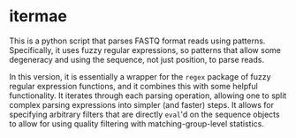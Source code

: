 # itermae

This is a python script that parses FASTQ format reads using patterns. 
Specifically, it uses fuzzy regular expressions, so patterns that allow some
degeneracy and using the sequence, not just position, to parse reads.

In this version, it is essentially a wrapper for the `regex` package of fuzzy
regular expression functions, and it combines this with some helpful 
functionality. It iterates through each parsing operation, allowing one to
split complex parsing expressions into simpler (and faster) steps. It allows
for specifying arbitrary filters that are directly `eval`'d on the sequence
objects to allow for using quality filtering with matching-group-level 
statistics.


<!--

Available as 
[a singularity containter](https://www.singularity-hub.org/collections/1361)!
So you if you have 
[Singularity](https://github.com/sylabs/singularity/releases)
installed you can just use it (without worrying about dependencies) with: 
`singularity run shub://darachm/slapchop:latest -h` (to download and show the 
argument help message for example). Then you use it like
`singularity run shub://darachm/slapchop:latest whatever.fastq arguments added`

More completely, this tool is a python script. You give it a FASTQ(Z) file and 
some operations to do, and it'll do the following:

    - read chunks of Illumina-format sequencing reads
    - apply a series of operations:
        - match fuzzy regular expression to original sequence or previous
            capture groups
        - extract capture groups and start next operation
    - apply pythonic filters (pass/fail) on sequence or quality properties 
        (like average quality or group length)
    - apply pythonic constructors to construct new FASTQ read from the capture
        groups (so ID plus the last four bases of the UMI plus length of whatever)
    - write out these reads to new files of pass and fail

For tuning/debugging/designing it has some verbosity modes to spill the gory
details of each operation in stats files, and should still have some memory
profiling functionality to debug memory leaks (fixed that one).

For a very very verbose example of a debugging run:

    ./slapchop.py \
        input.fastqz -z \
        output_basename \
        --bite-size 10 --processes 3  \
        --write-report --limit 10000 \
        -o "Sample:  input   > (?P<sample>[ATCG]{5})(?P<fixed1>GTCCACGAGGTC){e<=1}(?P<rest>TCT.*){e<=1}" \
        -o "Strain:  rest    > (?P<tag>TCT){e<=1}(?P<strain>[ATCG]{10,26})CGTACGCTGCAGGTCGAC"  \
        -o "UMITail: rest    > (?P<fixed2>CGTACGCTGCAGGTC)(?<UMItail>GAC[ATCG]G[ATCG]A[ATCG]G[ATCG]G[ATCG]G[ATCG]GAT){s<=2}"  \
        -o "UMI:     UMItail > (GAC(?P<umi1>[ATCG])G(?<umi2>[ATCG])A(?<umi3>[ATCG])G(?<umi4>[ATCG])G(?<umi5>[ATCG])G(?<umi6>[ATCG])G){e<=2}"  \
        --output-seq "strain" \
        --output-id "input.id+'_umi='+umi1.seq+umi2.seq+umi3.seq+ \
            umi4.seq+umi5.seq+umi6.seq+'_sample='+sample.seq" \
        --filter "sample_length == 5 and rest_start >= 16 and ( min(strain.letter_annotations['phred_quality']) >= 30 )"\
        --verbose --verbose --verbose

That invocation:

    - Takes records from the `input.fastq`
    - Starts three processes that each take bites of 10 records
    - Applies the four operations to cut up the read
    - Writes the full detailed report including json reports for 
        each read, so we limit it to the first 10,000 bytes
        of the file (about 50 records). This is for debugging.
    - Filters the records on having a `sample` barcode of 5 bases 
        and having the `rest` sequence match starting at least past
        index 16 (so base 15 in english).
    - Re-assembles the records that pass this filter, making the ID
        of the fastq record having the original ID plus a UMI 
        sequence and the sample barcode, then the sequence is just
        the match to the strain barcode context. This is suitable for
        feeding into `bwa` for example.
    - We've got three levels of verbosity, so a per-record verbosity
        for debugging purposes.

Note that the output formatting is a bit funny. This is directly evaluated
(because security is what?) on BioPython SequenceRecords, so you need to specify
just the name of the capture group(s) for the outputs so it can access the
`.seq` and qualities. For the ID, etc, you can access `.seq` or `.id`.

Then if we like our thresholds we'd re-run, and drop the `--limit`
and `--write-report` flags. This will turn records like this:

    @NB501157:100:H5J5LBGX2:1:11101:10000:6068 1:N:0:
    CTACTGTCCACGAGGTCTCTGCAGATAATACACTGTCACCCGTACGCTGCAGGTCGACCGTAGGAGGGAGATGTG
    +
    AAAAAEEEE/AEE<EEEEEEEEAEEAEEAEEEEE/EEE/EEEEEEEEE/EEEEEEEEEEEEE/EEEEEEEEEEEE

into records like this:

    @NB501157:100:H5J5LBGX2:1:11101:10000:6068_umi=CTGAGA_sample=CTACT
    GCAGATAATACACTGTCACC
    +
    EEAEEAEEAEEEEE/EEE/E

The sample barcode is the first five, the strain barcode starts after
the `TCT`, and the UMI is interspersed downstream. This is modified
yeast BarSeq, btw.

---

This script depends strongly upon (uses) the work of 
[regex](https://pypi.org/project/regex/)
and
[Biopython](https://pypi.org/project/biopython/). Thanks! Check them out...

-->
